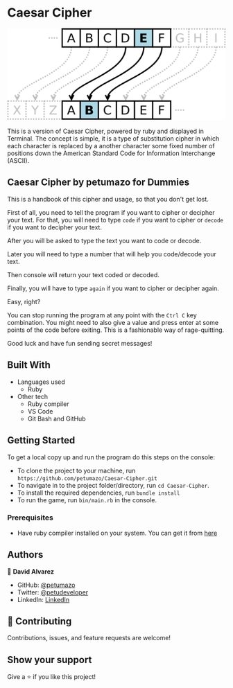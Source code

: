 # Caesar Cipher

![screenshot](./readme_lib/Caesar_cipher.png)

This is a version of Caesar Cipher, powered by ruby and displayed in Terminal.
The concept is simple, it is a type of substitution cipher in which each character is replaced by a another character some fixed number of positions down the American Standard Code for Information Interchange (ASCII).

## Caesar Cipher by petumazo for Dummies

This is a handbook of this cipher and usage, so that you don't get lost.

First of all, you need to tell the program if you want to cipher or decipher your text. For that, you will need to type ```code``` if you want to cipher or ```decode``` if you want to decipher your text.

After you will be asked to type the text you want to code or decode.

Later you will need to type a number that will help you code/decode your text.

Then console will return your text coded or decoded.

Finally, you will have to type ```again``` if you want to cipher or decipher again.

Easy, right?

You can stop running the program at any point with the ```Ctrl C``` key combination. You might need to also give a value and press enter at some points of the code before exiting. This is a fashionable way of rage-quitting.

Good luck and have fun sending secret messages!

## Built With

- Languages used
  - Ruby
- Other tech
  - Ruby compiler
  - VS Code
  - Git Bash and GitHub


## Getting Started

To get a local copy up and run the program do this steps on the console:
- To clone the project to your machine, run `https://github.com/petumazo/Caesar-Cipher.git`
- To navigate in to the project folder/directory, run `cd Caesar-Cipher`.
- To install the required dependencies, run `bundle install`
- To run the game, run `bin/main.rb` in the console.

### Prerequisites
- Have ruby compiler installed on your system. You can get it from [here](https://www.ruby-lang.org/es/documentation/installation/)

## Authors

👤 **David Alvarez**

- GitHub: [@petumazo](https://github.com/petumazo)
- Twitter: [@petudeveloper](https://twitter.com/petudeveloper)
- LinkedIn: [LinkedIn](https://www.linkedin.com/in/david-alvarez-mazzo-777712143/)

## 🤝 Contributing

Contributions, issues, and feature requests are welcome!

## Show your support

Give a ⭐️ if you like this project!
